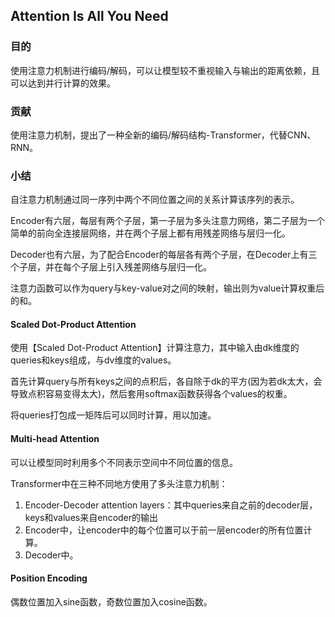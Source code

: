 ## Attention Is All You Need

### 目的

使用注意力机制进行编码/解码，可以让模型较不重视输入与输出的距离依赖，且可以达到并行计算的效果。

### 贡献

使用注意力机制，提出了一种全新的编码/解码结构-Transformer，代替CNN、RNN。

### 小结

自注意力机制通过同一序列中两个不同位置之间的关系计算该序列的表示。  

Encoder有六层，每层有两个子层，第一子层为多头注意力网络，第二子层为一个简单的前向全连接层网络，并在两个子层上都有用残差网络与层归一化。  

Decoder也有六层，为了配合Encoder的每层各有两个子层，在Decoder上有三个子层，并在每个子层上引入残差网络与层归一化。  

注意力函数可以作为query与key-value对之间的映射，输出则为value计算权重后的和。

#### Scaled Dot-Product Attention

使用【Scaled Dot-Product Attention】计算注意力，其中输入由dk维度的queries和keys组成，与dv维度的values。  

首先计算query与所有keys之间的点积后，各自除于dk的平方(因为若dk太大，会导致点积容易变得太大)，然后套用softmax函数获得各个values的权重。  

将queries打包成一矩阵后可以同时计算，用以加速。

#### Multi-head Attention

可以让模型同时利用多个不同表示空间中不同位置的信息。  

Transformer中在三种不同地方使用了多头注意力机制：  

1. Encoder-Decoder attention layers：其中queries来自之前的decoder层，keys和values来自encoder的输出
2. Encoder中，让encoder中的每个位置可以于前一层encoder的所有位置计算。
3. Decoder中。

#### Position Encoding

偶数位置加入sine函数，奇数位置加入cosine函数。
